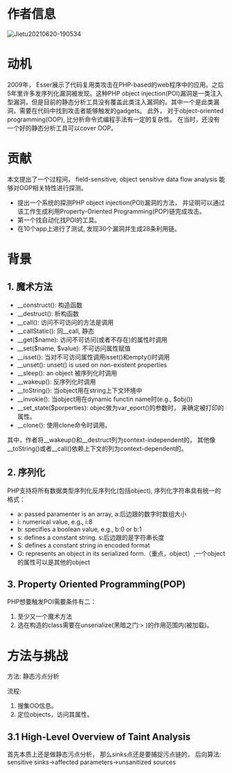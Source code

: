 # 作者信息
   ![Jietu20210620-190534](https://user-images.githubusercontent.com/3693435/122671810-ff49fc00-d1fa-11eb-8f37-353a324fc430.jpg)


# 动机
   2009年， Esser展示了代码复用类攻击在PHP-based的web程序中的应用。之后5年里许多发序列化漏洞被发现。这种PHP object injection(POI)漏洞是一类注入型漏洞，但是目前的静态分析工具没有覆盖此类注入漏洞的。其中一个是此类漏洞，需要在代码中找到攻击者能够触发的gadgets。 此外， 对于object-oriented programming(OOP), 比分析命令式编程手法有一定的复杂性。 在当时，还没有一个好的静态分析工具可以cover OOP。
   
   
# 贡献
   本文提出了一个过程间， field-sensitive, object sensitive data flow analysis 能够对OOP相关特性进行探测。 
   - 提出一个系统的探测PHP object injection(POI)漏洞的方法， 并证明可以通过该工作生成利用Property-Oriented Programming(POP)链完成攻击。
   - 第一个找自动化找POI的工具。
   - 在10个app上进行了测试, 发现30个漏洞并生成28条利用链。



# 背景
## 1. 魔术方法
   * __construct(): 构造函数
   * __destruct(): 析构函数
   * __call(): 访问不可访问的方法是调用
   * __callStatic(): 同__call, 静态
   * __get($name): 访问不可访问(或者不存在)的属性时调用
   * __set($name, $value): 不可访问属性赋值
   * __isset(): 当对不可访问属性调用isset()和empty()时调用
   * __unset(): unset() is used on non-existent properties
   * __sleep(): an object 被序列化时调用
   * __wakeup(): 反序列化时调用
   * __toString(): 当object用在string上下文环境中
   * __invokie(): 当object用在dynamic functin name时(e.g., $obj())
   * __set_state($porperties): objec做为var_eport()的参数时， 来确定被打印的属性。
   * __clone(): 使用clone命令时调用。

其中，作者将__wakeup()和__destruct列为context-independent的， 其他像__toString()或者__call()依赖上下文的列为context-dependent的。

## 2. 序列化
PHP支持将所有数据类型序列化反序列化(包括object), 序列化字符串具有统一的格式：
   * a: passed paramenter is an array, a:后边跟的数字时数组大小
   * i: numerical value, e.g., i:8
   * b: specifies a boolean value, e.g., b:0 or b:1
   * s: defines a constant string. s:后边跟的是字符串长度
   * S: defines a constant string in encoded format
   * O: represents an object in its serialized form.（重点，object）,一个object的属性可以是其他的object

## 3. Property Oriented Programming(POP)
PHP想要触发POI需要条件有二：
1. 至少又一个魔术方法
2. 选在构造的class需要在unserialize(黑暗之门:> )的作用范围内(被加载)。



# 方法与挑战
方法: 静态污点分析

流程: 
1. 搜集OO信息。
2. 定位objects，访问其属性。 


## 3.1 High-Level Overview of Taint Analysis
首先本质上还是做静态污点分析， 那么sinks点还是要捕捉污点链的， 后向算法: sensitive sinks->affected parameters->unsanitized sources

